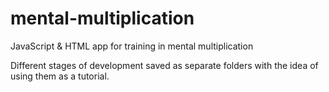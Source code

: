 # mental-multiplication
JavaScript &amp; HTML app for training in mental multiplication

Different stages of development saved as separate folders with the idea of using them as a tutorial. 
